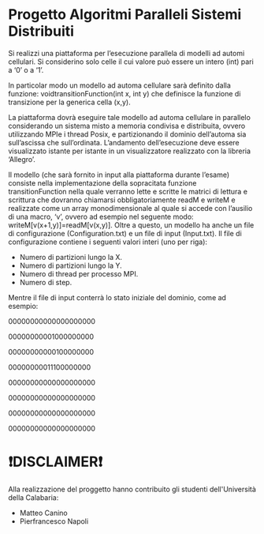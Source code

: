 # Progetto Algoritmi Paralleli Sistemi Distribuiti
Si realizzi una piattaforma per l’esecuzione parallela di modelli ad automi cellulari. Si considerino solo celle il cui valore può essere un intero (int) pari a ‘0’ o a ‘1’. 

In particolar modo un modello ad automa cellulare sarà definito dalla funzione: voidtransitionFunction(int x, int y) che definisce la funzione di transizione per la generica cella (x,y).

La piattaforma dovrà eseguire tale modello ad automa cellulare in parallelo considerando un sistema misto a memoria condivisa e distribuita, ovvero utilizzando MPIe i thread Posix, e partizionando il dominio dell’automa sia sull’ascissa che sull’ordinata. L’andamento dell’esecuzione deve essere visualizzato istante per istante in un visualizzatore realizzato con la libreria ‘Allegro’. 

Il modello (che sarà fornito in input alla piattaforma durante l’esame) consiste nella implementazione della   sopracitata   funzione transitionFunction nella quale verranno lette e scritte le matrici di lettura e scrittura che dovranno chiamarsi obbligatoriamente readM e writeM e realizzate come un array monodimensionale al quale si accede con l’ausilio di una macro, ‘v’, ovvero ad esempio nel seguente modo: writeM[v(x+1,y)]=readM[v(x,y)]. Oltre a questo, un modello ha anche un file di configurazione (Configuration.txt) e un file di input (Input.txt). Il file di configurazione contiene i seguenti valori interi (uno per riga):
- Numero di partizioni lungo la X.
- Numero di partizioni lungo la Y.
- Numero di thread per processo MPI.
- Numero di step.

Mentre il file di input conterrà lo stato iniziale del dominio, come ad esempio:

00000000000000000000

00000000001000000000 

00000000000100000000 

00000000011100000000 

00000000000000000000 

00000000000000000000 

00000000000000000000 

00000000000000000000 

# ❗️DISCLAIMER❗️
Alla realizzazione del proggetto hanno contribuito gli studenti dell'Università della Calabaria:
<ul>
  <li>Matteo Canino</li>
  <li>Pierfrancesco Napoli</li>
</ul>
